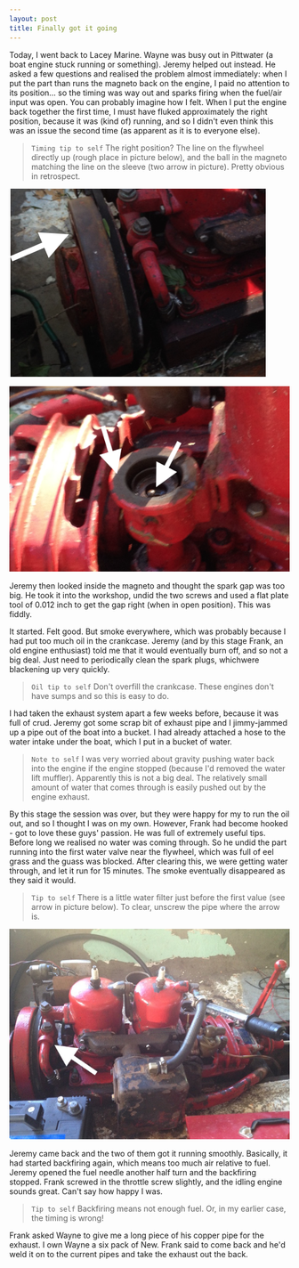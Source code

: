 ```yaml
---
layout: post
title: Finally got it going
---
```


Today, I went back to Lacey Marine. Wayne was busy out in Pittwater (a boat engine stuck running or something). Jeremy helped out instead. He asked a few questions and realised the problem almost immediately: when I put the part than runs the magneto back on the engine, I paid no attention to its position... so the timing was way out and sparks firing when the fuel/air input was open. You can probably imagine how I felt. When I put the engine back together the first time, I must have fluked approximately the right position, because it was (kind of) running, and so I didn't even think this was an issue the second time (as apparent as it is to everyone else).

> `Timing tip to self` The right position? The line on the flywheel directly up (rough place in picture below), and the ball in the magneto matching the line on the sleeve (two arrow in picture). Pretty obvious in retrospect.

![placeholder](/public/images/fly_line.png) 

![placeholder](/public/images/mag_line.png) 


Jeremy then looked inside the magneto and thought the spark gap was too big. He took it into the workshop, undid the two screws and used a flat plate tool of 0.012 inch to get the gap right (when in open position). This was fiddly.

It started.  Felt good. But smoke everywhere, which was probably because I had put too much oil in the crankcase. Jeremy (and by this stage Frank, an old engine enthusiast) told me that it would eventually burn off, and so not a big deal. Just need to periodically clean the spark plugs, whichwere blackening up very quickly.

> `Oil tip to self` Don't overfill the crankcase. These engines don't have sumps and so this is easy to do.

I had taken the exhaust system apart a few weeks before, because it was full of crud. Jeremy got some scrap bit of exhaust pipe and I jimmy-jammed up a pipe out of the boat into a bucket. I had already attached a hose to the water intake under the boat, which I put in a bucket of water.

> `Note to self` I was very worried about gravity pushing water back into the engine if the engine stopped (because I'd removed the water lift muffler). Apparently this is not a big deal. The relatively small amount of water that comes through is easily pushed out by the engine exhaust.

By this stage the session was over, but they were happy for my to run the oil out, and so I thought I was on my own. However, Frank had become hooked - got to love these guys' passion. He was full of extremely useful tips. Before long we realised no water was coming through. So he undid the part running into the first water valve near the flywheel, which was full of eel grass and the guass was blocked. After clearing this, we were getting water through, and let it run for 15 minutes. The smoke eventually disappeared as they said it would.

> `Tip to self` There is a little water filter just before the first value (see arrow in picture below). To clear, unscrew the pipe where the arrow is.

![placeholder](/public/images/IMG_1708b.jpg) 

Jeremy came back and the two of them got it running smoothly. Basically, it had started backfiring again, which means too much air relative to fuel. Jeremy opened the fuel needle another half turn and the backfiring stopped. Frank screwed in the throttle screw slightly, and the idling engine sounds great. Can't say how happy I was.

> `Tip to self` Backfiring means not enough fuel. Or, in my earlier case, the timing is wrong!

Frank asked Wayne to give me a long piece of his copper pipe for the exhaust. I own Wayne a six pack of New. Frank said to come back and he'd weld it on to the current pipes and take the exhaust out the back.
